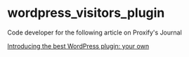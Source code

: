 # wordpress_visitors_plugin

Code developer for the following article on Proxify's Journal

[Introducing the best WordPress plugin: your own](https://career.proxify.io/article/introducing-the-best-WordPress-plugin)
